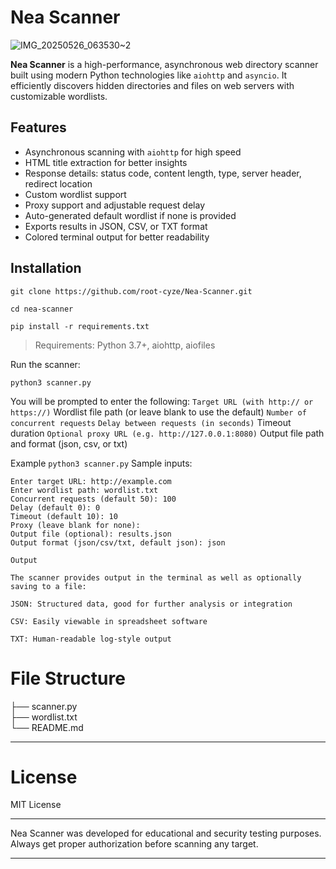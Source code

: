 # Nea Scanner

![IMG_20250526_063530~2](https://github.com/user-attachments/assets/59d2d868-042a-432e-8a86-e4d62ef96b49)



**Nea Scanner** is a high-performance, asynchronous web directory scanner built using modern Python technologies like `aiohttp` and `asyncio`. It efficiently discovers hidden directories and files on web servers with customizable wordlists.

## Features

- Asynchronous scanning with `aiohttp` for high speed
- HTML title extraction for better insights
- Response details: status code, content length, type, server header, redirect location
- Custom wordlist support
- Proxy support and adjustable request delay
- Auto-generated default wordlist if none is provided
- Exports results in JSON, CSV, or TXT format
- Colored terminal output for better readability

## Installation

```
git clone https://github.com/root-cyze/Nea-Scanner.git
```
```
cd nea-scanner
```
```
pip install -r requirements.txt
```
> Requirements: Python 3.7+, aiohttp, aiofiles

Run the scanner:
```
python3 scanner.py
```
You will be prompted to enter the following:
`
Target URL (with http:// or https://)
`
Wordlist file path (or leave blank to use the default)
`
Number of concurrent requests
`
`
Delay between requests (in seconds)
`
Timeout duration
`
Optional proxy URL (e.g. http://127.0.0.1:8080)
`
Output file path and format (json, csv, or txt)


Example
`
python3 scanner.py
`
Sample inputs:
```
Enter target URL: http://example.com
Enter wordlist path: wordlist.txt
Concurrent requests (default 50): 100
Delay (default 0): 0
Timeout (default 10): 10
Proxy (leave blank for none): 
Output file (optional): results.json
Output format (json/csv/txt, default json): json

Output

The scanner provides output in the terminal as well as optionally saving to a file:

JSON: Structured data, good for further analysis or integration

CSV: Easily viewable in spreadsheet software

TXT: Human-readable log-style output
```
# File Structure

├── scanner.py   
├── wordlist.txt       
└── README.md              

---
# License

MIT License


---

Nea Scanner was developed for educational and security testing purposes. Always get proper authorization before scanning any target.

---
